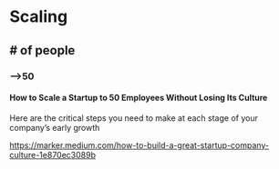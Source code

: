 # Scaling

## # of people

### —>50

#### How to Scale a Startup to 50 Employees Without Losing Its Culture

Here are the critical steps you need to make at each stage of your company’s early growth

https://marker.medium.com/how-to-build-a-great-startup-company-culture-1e870ec3089b
